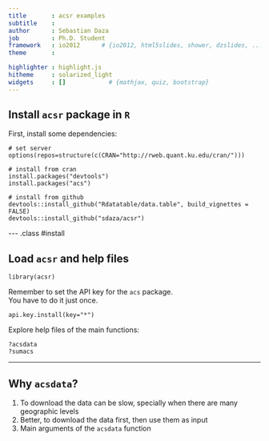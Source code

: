 ```yaml
---
title       : acsr examples
subtitle    : 
author      : Sebastian Daza
job         : Ph.D. Student
framework   : io2012      # {io2012, html5slides, shower, dzslides, ...}
theme       : 

highlighter : highlight.js
hitheme     : solarized_light
widgets     : []            # {mathjax, quiz, bootstrap}
---
```



## Install `acsr` package in `R`

First, install some dependencies:  

```
# set server
options(repos=structure(c(CRAN="http://rweb.quant.ku.edu/cran/")))

# install from cran
install.packages("devtools")
install.packages("acs")

# install from github
devtools::install_github("Rdatatable/data.table", build_vignettes = FALSE)
devtools::install_github("sdaza/acsr")
```

--- .class #install

## Load `acsr` and help files

```
library(acsr)
```

Remember to set the API key for the `acs` package.  
You have to do it just once.

```
api.key.install(key="*")
```

Explore help files of the main functions: 
```
?acsdata
?sumacs
```

----

## Why `acsdata`?

1. To download the data can be slow, specially when there are many geographic levels
2. Better, to download the data first, then use them as input 
3. Main arguments of the `acsdata` function
